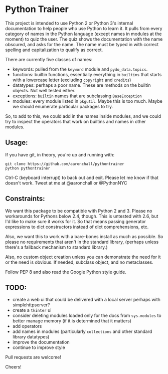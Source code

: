 # Python Trainer

This project is intended to use Python 2 or Python 3's internal documentation to
help people who use Python to learn it. It pulls from every category
of names in the Python language (except names in modules at the moment)
to quiz the user. The quiz shows the documentation with the name
obscured, and asks for the name. The name must be typed in with correct
spelling and capitalization to qualify as correct.

There are currently five classes of names:

* keywords: pulled from the `keyword` module and `pydo_data.topics`. 
* functions: builtin functions, essentially everything in `builtins` that
  starts with a lowercase letter (excluding `copyright` and `credits`)
* datatypes: perhaps a poor name. These are methods on the builtin objects.
  Not well tested either.
* exceptions: `builtin` names that are subclassing `BaseException`
* modules: every module listed in `pkgutil`. Maybe this is too much. 
  Maybe we should enumerate particular packages to try.

So, to add to this, we could add in the names inside modules, 
and we could try to inspect the operators that work on builtins 
and names in other modules.

## Usage:

If you have git, in theory, you're up and running with:

```
git clone https://github.com/aaronchall/pythontrainer
python pythontrainer
```

Ctrl-C (keyboard interrupt) to back out and exit. Please let me know if that doesn't work. Tweet at me at @aaronchall or @PythonNYC

## Constraints:

We want this package to be compatible with Python 2 and 3. 
Please no workarounds for Pythons below 2.4, though. This
is untested with 2.6, but I'd like to make sure it works for it.
So that means passing generator expressions to dict constructors 
instead of dict comprehensions, etc.

Also, we want this to work with a bare-bones install as much
as possible. So please no requirements that aren't in the 
standard library, (perhaps unless there's a fallback mechanism to standard 
library.)

Also, no custom object creation unless you can demonstrate the need for it
or the need is obvious. If needed, subclass object, and no metaclasses.

Follow PEP 8 and also read the Google Python style guide.

## TODO: 

* create a web ui that could be delivered with a local server
  perhaps with simplehttpserver?
* create a `tkinter` ui
* consider deleting modules loaded only for the docs from `sys.modules` to 
  better manage memory (if it is determined that it matters)
* add operators
* add names in modules (particularly `collections` and other 
  standard library datatypes)
* improve the documentation
* continue to improve style

Pull requests are welcome!

Cheers!
